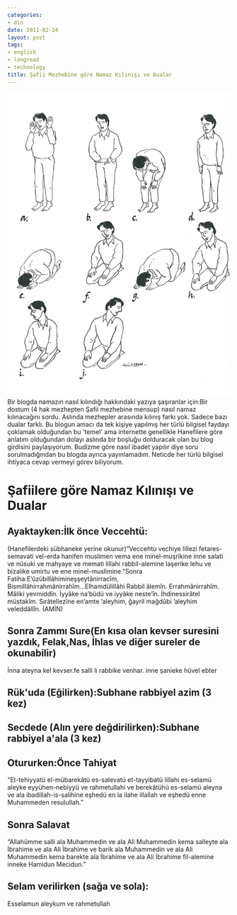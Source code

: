 ```yaml
---
categories:
- din
date: 2011-02-24
layout: post
tags:
- english
- longread
- technology
title: Şafii Mezhebine göre Namaz Kılınışı ve Dualar
---
```


![](/images/Salat_positions.jpg) Bir blogda namazın nasıl kılındığı hakkındaki yazıya şaşıranlar için:Bir dostum (4 hak mezhepten Şafii mezhebine mensup) nasıl namaz kılınacağını sordu. Aslında mezhepler arasında kılınış farkı yok. Sadece bazı dualar farklı. Bu blogun amacı da tek kişiye yapılmış her türlü bilgisel faydayı çoklamak olduğundan bu 'temel' ama internette genellikle Hanefilere göre anlatım olduğundan dolayı aslında bir boşluğu dolduracak olan bu blog girdisini paylaşıyorum. Budizme göre nasıl ibadet yapılır diye soru sorulmadığından bu blogda ayrıca yayınlamadım. Neticde her türlü bilgisel ihtiyaca cevap vermeyi görev biliyorum.

# Şafiilere göre Namaz Kılınışı ve Dualar

## Ayaktayken:İlk önce Veccehtü:

(Hanefilerdeki sübhaneke yerine okunur)“Veccehtu vechiye lillezi fetares-semavati vel-erda hanifen muslimen vema ene minel-muşrikine inne salati ve nüsuki ve mahyaye ve memati lillahi rabbil-alemine laşerike lehu ve bizalike umirtu ve ene minel-muslimine.”Sonra Fatiha:E’ûzübillâhimineşşeytânirracîm, Bismillâhirrahmânirrahîm...Elhamdülillâhi Rabbil âlemîn. Errahmânirrahîm. Mâliki yevmiddîn. İyyâke na’büdü ve iyyâke neste’în. İhdinessirâtel müstakîm. Sırâtellezîne en’amte ’aleyhim, ğayril mağdûbi ’aleyhim veleddâllîn. (AMİN)

## Sonra Zammı Sure(En kısa olan kevser suresini yazdık, Felak,Nas, İhlas ve diğer sureler de okunabilir)

İnna ateyna kel kevser.fe salli li rabbike venhar. inne şanieke hüvel ebter

## Rük'uda (Eğilirken):Subhane rabbiyel azim (3 kez)

## Secdede (Alın yere değdirilirken):Subhane rabbiyel a'ala (3 kez)

## Otururken:Önce Tahiyat

“Et-tehiyyatü el-mübarekâtü es-salevatü et-tayyibatü lillahi es-selamü aleyke eyyühen-nebiyyü ve rahmetullahi ve berekâtühü es-selamü aleyna ve ala ibadillah-is-salihine eşhedü en la ilahe illallah ve eşhedü enne Muhammeden resulullah.”

## Sonra Salavat

“Allahümme salli ala Muhammedin ve ala Ali Muhammedin kema salleyte ala İbrahime ve ala Ali İbrahime ve barik ala Muhammedin ve ala Ali Muhammedin kema barekte ala İbrahime ve ala Ali İbrahime fil-alemine inneke Hamidun Mecidun.”

## Selam verilirken (sağa ve sola):

Esselamun aleykum ve rahmetullah
